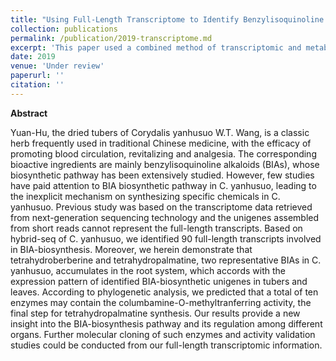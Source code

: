 ```yaml
---
title: "Using Full-Length Transcriptome to Identify Benzylisoquinoline Alkaloid Biosynthetic Genes in <i>Corydalis yanhusuo</i>."
collection: publications
permalink: /publication/2019-transcriptome.md
excerpt: 'This paper used a combined method of transcriptomic and metabolic analysis in order to excavating the candidate genes participating in the benzylisoquinoline biosynthesis in <i>Corydalis yanhusuo</i>.'
date: 2019
venue: 'Under review'
paperurl: ''
citation: ''
---
```

<b>Abstract</b>

Yuan-Hu, the dried tubers of Corydalis yanhusuo W.T. Wang, is a classic herb frequently used in traditional Chinese medicine, with the efficacy of promoting blood circulation, revitalizing and analgesia. The corresponding bioactive ingredients are mainly benzylisoquinoline alkaloids (BIAs), whose biosynthetic pathway has been extensively studied. However, few studies have paid attention to BIA biosynthetic pathway in C. yanhusuo, leading to the inexplicit mechanism on synthesizing specific chemicals in C. yanhusuo. Previous study was based on the transcriptome data retrieved from next-generation sequencing technology and the unigenes assembled from short reads cannot represent the full-length transcripts. Based on hybrid-seq of C. yanhusuo, we identified 90 full-length transcripts involved in BIA-biosynthesis. Moreover, we herein demonstrate that tetrahydroberberine and tetrahydropalmatine, two representative BIAs in C. yanhusuo, accumulates in the root system, which accords with the expression pattern of identified BIA-biosynthetic unigenes in tubers and leaves. According to phylogenetic analysis, we predicted that a total of ten enzymes may contain the columbamine-O-methyltranferring activity, the final step for tetrahydropalmatine synthesis. Our results provide a new insight into the BIA-biosynthesis pathway and its regulation among different organs. Further molecular cloning of such enzymes and activity validation studies could be conducted from our full-length transcriptomic information.


